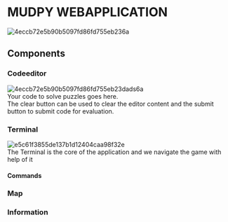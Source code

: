 # MUDPY WEBAPPLICATION

![4eccb72e5b90b5097fd86fd755eb236a](https://github.zhaw.ch/storage/user/2958/files/ac8fc31d-1cab-445b-8da1-9570cec5bae7)

## Components
### Codeeditor
![4eccb72e5b90b5097fd86fd755eb23dads6a](https://github.zhaw.ch/storage/user/2958/files/783703e1-383a-46cd-a849-dff31952e73f)  
Your code to solve puzzles goes here.  
The clear button can be used to clear the editor content and the submit button to submit code for evaluation.

### Terminal
![e5c61f3855de137b1d12404caa98f32e](https://github.zhaw.ch/storage/user/2958/files/9c1dff8a-2c57-43c3-824e-1af45f7afaf7)  
The Terminal is the core of the application and we navigate the game with help of it

#### Commands


### Map
### Information
